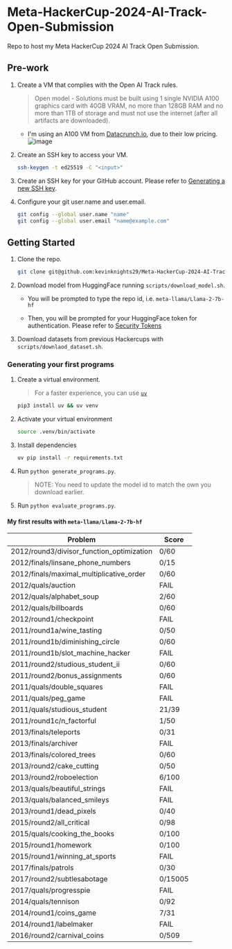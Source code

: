 # Meta-HackerCup-2024-AI-Track-Open-Submission

Repo to host my Meta HackerCup 2024 AI Track Open Submission.

## Pre-work

1. Create a VM that complies with the Open AI Track rules.

    > Open model - Solutions must be built using 1 single NVIDIA A100 graphics card with 40GB VRAM, no more than 128GB RAM and no more than 1TB of storage and must not use the internet (after all artifacts are downloaded).

    - I'm using an A100 VM from [Datacrunch.io](https://datacrunch.io/products#A100), due to their low pricing. ![image](https://github.com/user-attachments/assets/d0b06ed0-ff53-4598-a995-3d853f9546da)

2. Create an SSH key to access your VM.

    ```bash
    ssh-keygen -t ed25519 -C "<input>"
    ```

3. Create an SSH key for your GitHub account. Please refer to [Generating a new SSH key](https://docs.github.com/en/authentication/connecting-to-github-with-ssh/generating-a-new-ssh-key-and-adding-it-to-the-ssh-agent).

4. Configure your git user.name and user.email.

    ```bash
    git config --global user.name "name"
    git config --global user.email "name@example.com"
    ```

## Getting Started

1. Clone the repo.

    ```bash
    git clone git@github.com:kevinknights29/Meta-HackerCup-2024-AI-Track-Open-Submission.git
    ```

2. Download model from HuggingFace running `scripts/download_model.sh`.

    - You will be prompted to type the repo id, i.e. `meta-llama/Llama-2-7b-hf`

    - Then, you will be prompted for your HuggingFace token for authentication. Please refer to [Security Tokens](https://huggingface.co/docs/hub/en/security-tokens)

3. Download datasets from previous Hackercups with `scripts/downlaod_dataset.sh`.

### Generating your first programs

1. Create a virtual environment.

    > For a faster experience, you can use [`uv`](https://github.com/astral-sh/uv)

    ```bash
    pip3 install uv && uv venv
    ```

2. Activate your virtual environment

    ```bash
    source .venv/bin/activate
    ```

3. Install dependencies

    ```bash
    uv pip install -r requirements.txt
    ```

4. Run `python generate_programs.py`.

    >NOTE: You need to update the model id to match the own you download earlier.

5. Run `python evaluate_programs.py`.

#### My first results with `meta-llama/Llama-2-7b-hf`

| Problem | Score |
| ------- | ----- |
| 2012/round3/divisor_function_optimization | 0/60 |
| 2012/finals/linsane_phone_numbers | 0/15 |
| 2012/finals/maximal_multiplicative_order | 0/60 |
| 2012/quals/auction | FAIL |
| 2012/quals/alphabet_soup | 2/60 |
| 2012/quals/billboards | 0/60 |
| 2012/round1/checkpoint | FAIL |
| 2011/round1a/wine_tasting | 0/50 |
| 2011/round1b/diminishing_circle | 0/60 |
| 2011/round1b/slot_machine_hacker | FAIL |
| 2011/round2/studious_student_ii | 0/60 |
| 2011/round2/bonus_assignments | 0/60 |
| 2011/quals/double_squares | FAIL |
| 2011/quals/peg_game | FAIL |
| 2011/quals/studious_student | 21/39 |
| 2011/round1c/n_factorful | 1/50 |
| 2013/finals/teleports | 0/31 |
| 2013/finals/archiver | FAIL |
| 2013/finals/colored_trees | 0/60 |
| 2013/round2/cake_cutting | 0/50 |
| 2013/round2/roboelection | 6/100 |
| 2013/quals/beautiful_strings | FAIL |
| 2013/quals/balanced_smileys | FAIL |
| 2013/round1/dead_pixels | 0/40 |
| 2015/round2/all_critical | 0/98 |
| 2015/quals/cooking_the_books | 0/100 |
| 2015/round1/homework | 0/100 |
| 2015/round1/winning_at_sports | FAIL |
| 2017/finals/patrols | 0/30 |
| 2017/round2/subtlesabotage | 0/15005 |
| 2017/quals/progresspie | FAIL |
| 2014/quals/tennison | 0/92 |
| 2014/round1/coins_game | 7/31 |
| 2014/round1/labelmaker | FAIL |
| 2016/round2/carnival_coins | 0/509 |
